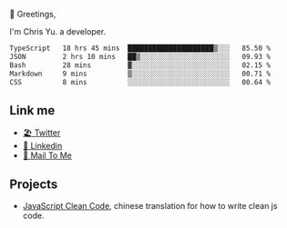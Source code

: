👋 Greetings, 

I'm Chris Yu. a developer. 


<!--START_SECTION:waka-->

```txt
TypeScript   18 hrs 45 mins  █████████████████████▒░░░   85.50 %
JSON         2 hrs 10 mins   ██▒░░░░░░░░░░░░░░░░░░░░░░   09.93 %
Bash         28 mins         ▓░░░░░░░░░░░░░░░░░░░░░░░░   02.15 %
Markdown     9 mins          ▒░░░░░░░░░░░░░░░░░░░░░░░░   00.71 %
CSS          8 mins          ░░░░░░░░░░░░░░░░░░░░░░░░░   00.64 %
```

<!--END_SECTION:waka-->

## Link me

- [🏖️ Twitter](https://twitter.com/yuetong3yu)
- [🧳 Linkedin](https://www.linkedin.com/in/yuetong3yu)
- [📧 Mail To Me](mailto:yuetong3yu@gmail.com)


## Projects 

- [JavaScript Clean Code](https://js-clean-code-cn.vercel.app/), chinese translation for how to write clean js code.
